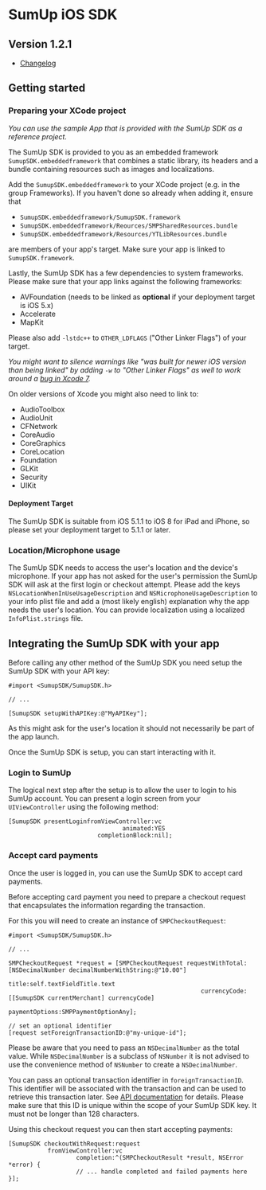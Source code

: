# SumUp iOS SDK

## Version 1.2.1

- [Changelog](CHANGELOG.md)

## Getting started

### Preparing your XCode project
*You can use the sample App that is provided with the SumUp SDK as a reference project.*


The SumUp SDK is provided to you as an embedded framework `SumupSDK.embeddedframework` that combines a static library, its headers and a bundle containing resources such as images and localizations.

Add the `SumupSDK.embeddedframework` to your XCode project (e.g. in the group Frameworks). If you haven't done so already when adding it, ensure that 

* `SumupSDK.embeddedframework/SumupSDK.framework`
* `SumupSDK.embeddedframework/Reources/SMPSharedResources.bundle`
* `SumupSDK.embeddedframework/Resources/YTLibResources.bundle` 

are members of your app's target. Make sure your app is linked to `SumupSDK.framework`.

Lastly, the SumUp SDK has a few dependencies to system frameworks. Please make sure that your app links against the following frameworks:

* AVFoundation (needs to be linked as **optional** if your deployment target is iOS 5.x)
* Accelerate
* MapKit

Please also add `-lstdc++` to `OTHER_LDFLAGS` ("Other Linker Flags") of your target.

*You might want to silence warnings like "was built for newer iOS version than being linked" by adding `-w` to "Other Linker Flags" as well to work around a [bug in Xcode 7](http://stackoverflow.com/a/32543155).*

On older versions of Xcode you might also need to link to:

* AudioToolbox
* AudioUnit
* CFNetwork
* CoreAudio
* CoreGraphics
* CoreLocation
* Foundation
* GLKit
* Security
* UIKit


#### Deployment Target
The SumUp SDK is suitable from iOS 5.1.1 to iOS 8 for iPad and iPhone, so please set your deployment target to 5.1.1 or later.

### Location/Microphone usage
The SumUp SDK needs to access the user's location and the device's microphone. If your app has not asked for the user's permission the SumUp SDK will ask at the first login or checkout attempt. Please add the keys `NSLocationWhenInUseUsageDescription` and `NSMicrophoneUsageDescription` to your info plist file and add a (most likely english) explanation why the app needs the user's location. You can provide localization using a localized `InfoPlist.strings` file.


## Integrating the SumUp SDK with your app

Before calling any other method of the SumUp SDK you need setup the SumUp SDK with your API key:

```
#import <SumupSDK/SumupSDK.h>

// ...

[SumupSDK setupWithAPIKey:@"MyAPIKey"];
```
As this might ask for the user's location it should not necessarily be part
of the app launch. 

Once the SumUp SDK is setup, you can start interacting with it.

### Login to SumUp

The logical next step after the setup is to allow the user to login to his SumUp account. You can present a login screen from your `UIViewController` using the following method:
```
[SumupSDK presentLoginfromViewController:vc
                                animated:YES
                         completionBlock:nil];
``` 

### Accept card payments

Once the user is logged in, you can use the SumUp SDK to accept card payments.

Before accepting card payment you need to prepare a checkout request that encapsulates the information regarding the transaction.

For this you will need to create an instance of `SMPCheckoutRequest`:


```
#import <SumupSDK/SumupSDK.h>

// ...

SMPCheckoutRequest *request = [SMPCheckoutRequest requestWithTotal:[NSDecimalNumber decimalNumberWithString:@"10.00"]
                                                             title:self.textFieldTitle.text
                                                      currencyCode:[[SumupSDK currentMerchant] currencyCode]
                                                    paymentOptions:SMPPaymentOptionAny];
                                                     
// set an optional identifier
[request setForeignTransactionID:@"my-unique-id"];
```

Please be aware that you need to pass an `NSDecimalNumber` as the total value. While `NSDecimalNumber` is a subclass of `NSNumber` it is not advised to use the convenience method of `NSNumber` to create a `NSDecimalNumber`.

You can pass an optional transaction identifier in `foreignTransactionID`. This identifier will be associated with the transaction and can be used to retrieve this transaction later. See [API documentation](https://sumup.com/integration#transactionReportingAPIs) for details. Please make sure that this ID is unique within the scope of your SumUp SDK key. It must not be longer than 128 characters.

Using this checkout request you can then start accepting payments:


```
[SumupSDK checkoutWithRequest:request 
           fromViewController:vc 
                   completion:^(SMPCheckoutResult *result, NSError *error) {                   
                   // ... handle completed and failed payments here
}];
```
